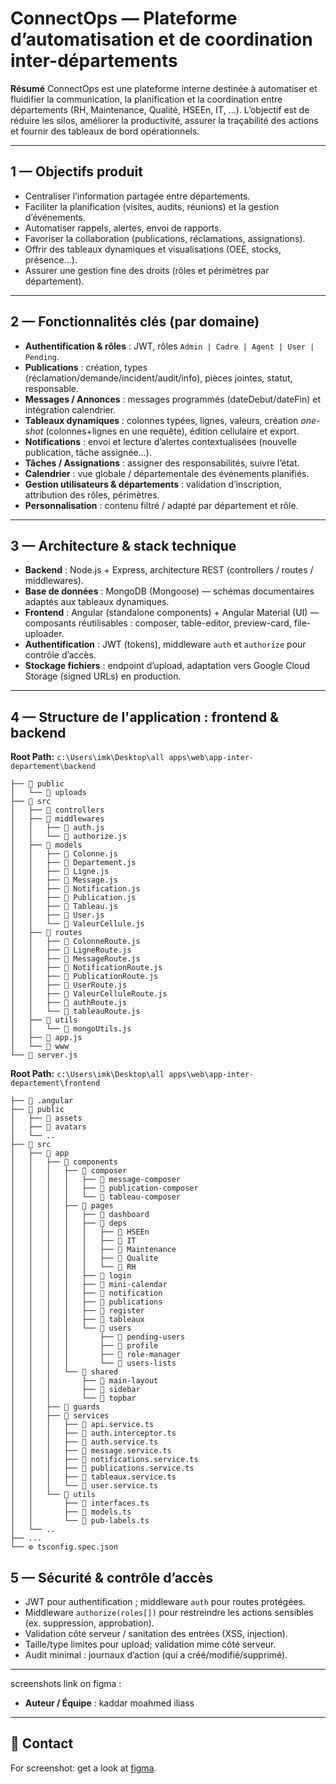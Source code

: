 # ConnectOps — Plateforme d’automatisation et de coordination inter-départements

**Résumé**
ConnectOps est une plateforme interne destinée à automatiser et fluidifier la communication, la planification et la coordination entre départements (RH,  Maintenance, Qualité, HSEEn, IT, ...). L’objectif est de réduire les silos, améliorer la productivité, assurer la traçabilité des actions et fournir des tableaux de bord opérationnels.

---

## 1 — Objectifs produit

* Centraliser l’information partagée entre départements.
* Faciliter la planification (visites, audits, réunions) et la gestion d’événements.
* Automatiser rappels, alertes, envoi de rapports.
* Favoriser la collaboration (publications, réclamations, assignations).
* Offrir des tableaux dynamiques et visualisations (OEE, stocks, présence…).
* Assurer une gestion fine des droits (rôles et périmètres par département).

---

## 2 — Fonctionnalités clés (par domaine)

* **Authentification & rôles** : JWT, rôles `Admin | Cadre | Agent | User | Pending`.
* **Publications** : création, types (réclamation/demande/incident/audit/info), pièces jointes, statut, responsable.
* **Messages / Annonces** : messages programmés (dateDebut/dateFin) et intégration calendrier.
* **Tableaux dynamiques** : colonnes typées, lignes, valeurs, création *one-shot* (colonnes+lignes en une requête), édition cellulaire et export.
* **Notifications** : envoi et lecture d’alertes contextualisées (nouvelle publication, tâche assignée…).
* **Tâches / Assignations** : assigner des responsabilités, suivre l’état.
* **Calendrier** : vue globale / départementale des événements planifiés.
* **Gestion utilisateurs & départements** : validation d’inscription, attribution des rôles, périmètres.
* **Personnalisation** : contenu filtré / adapté par département et rôle.

---

## 3 — Architecture & stack technique

* **Backend** : Node.js + Express, architecture REST (controllers / routes / middlewares).
* **Base de données** : MongoDB (Mongoose) — schémas documentaires adaptés aux tableaux dynamiques.
* **Frontend** : Angular (standalone components) + Angular Material (UI) — composants réutilisables : composer, table-editor, preview-card, file-uploader.
* **Authentification** : JWT (tokens), middleware `auth` et `authorize` pour contrôle d’accès.
* **Stockage fichiers** : endpoint d’upload, adaptation vers Google Cloud Storage (signed URLs) en production.


---

## 4 — Structure de l'application : frontend & backend 

**Root Path:** `c:\Users\imk\Desktop\all apps\web\app-inter-departement\backend`

```
├── 📁 public
│   └── 📁 uploads
├── 📁 src
│   ├── 📁 controllers
│   ├── 📁 middlewares
│   │   ├── 📄 auth.js
│   │   └── 📄 authorize.js
│   ├── 📁 models
│   │   ├── 📄 Colonne.js
│   │   ├── 📄 Departement.js
│   │   ├── 📄 Ligne.js
│   │   ├── 📄 Message.js
│   │   ├── 📄 Notification.js
│   │   ├── 📄 Publication.js
│   │   ├── 📄 Tableau.js
│   │   ├── 📄 User.js
│   │   └── 📄 ValeurCellule.js
│   ├── 📁 routes
│   │   ├── 📄 ColonneRoute.js
│   │   ├── 📄 LigneRoute.js
│   │   ├── 📄 MessageRoute.js
│   │   ├── 📄 NotificationRoute.js
│   │   ├── 📄 PublicationRoute.js
│   │   ├── 📄 UserRoute.js
│   │   ├── 📄 ValeurCelluleRoute.js
│   │   ├── 📄 authRoute.js
│   │   └── 📄 tableauRoute.js
│   ├── 📁 utils
│   │   └── 📄 mongoUtils.js
│   ├── 📄 app.js
│   └── 📄 www
└── 📄 server.js
```
**Root Path:** `c:\Users\imk\Desktop\all apps\web\app-inter-departement\frontend`

```
├── 📁 .angular
├── 📁 public
│   ├── 📁 assets
│   ├── 📁 avatars
│   └── ..
├── 📁 src
│   ├── 📁 app
│   │   ├── 📁 components
│   │   │   ├── 📁 composer
│   │   │   │   ├── 📁 message-composer
│   │   │   │   ├── 📁 publication-composer
│   │   │   │   └── 📁 tableau-composer
│   │   │   ├── 📁 pages
│   │   │   │   ├── 📁 dashboard
│   │   │   │   ├── 📁 deps
│   │   │   │   │   ├── 📁 HSEEn
│   │   │   │   │   ├── 📁 IT
│   │   │   │   │   ├── 📁 Maintenance
│   │   │   │   │   ├── 📁 Qualite
│   │   │   │   │   └── 📁 RH
│   │   │   │   ├── 📁 login
│   │   │   │   ├── 📁 mini-calendar
│   │   │   │   ├── 📁 notification
│   │   │   │   ├── 📁 publications
│   │   │   │   ├── 📁 register
│   │   │   │   ├── 📁 tableaux
│   │   │   │   └── 📁 users
│   │   │   │       ├── 📁 pending-users
│   │   │   │       ├── 📁 profile
│   │   │   │       ├── 📁 role-manager
│   │   │   │       └── 📁 users-lists
│   │   │   └── 📁 shared
│   │   │       ├── 📁 main-layout
│   │   │       ├── 📁 sidebar
│   │   │       └── 📁 topbar
│   │   ├── 📁 guards
│   │   ├── 📁 services
│   │   │   ├── 📄 api.service.ts
│   │   │   ├── 📄 auth.interceptor.ts
│   │   │   ├── 📄 auth.service.ts
│   │   │   ├── 📄 message.service.ts
│   │   │   ├── 📄 notifications.service.ts
│   │   │   ├── 📄 publications.service.ts
│   │   │   ├── 📄 tableaux.service.ts
│   │   │   └── 📄 user.service.ts
│   │   └── 📁 utils
│   │       ├── 📄 interfaces.ts
│   │       ├── 📄 models.ts
│   │       └── 📄 pub-labels.ts
│   └── ..
├── ...
└── ⚙️ tsconfig.spec.json
```
## 5 — Sécurité & contrôle d’accès

* JWT pour authentification ; middleware `auth` pour routes protégées.
* Middleware `authorize(roles[])` pour restreindre les actions sensibles (ex. suppression, approbation).
* Validation côté serveur / sanitation des entrées (XSS, injection).
* Taille/type limites pour upload; validation mime côté serveur.
* Audit minimal : journaux d’action (qui a créé/modifié/supprimé).
---
screenshots link on figma : 
* **Auteur / Équipe** : kaddar moahmed iliass 
---
## 📧 Contact

For screenshot:  get a look at  [figma]([mailto:moahmediliassk@gmail.com](https://www.figma.com/design/YdvceP2EK7JTYQGmWKBnrT/app-inter-departement?node-id=0-1&t=fhdqyo5ZbKtLxOWk-1)).

